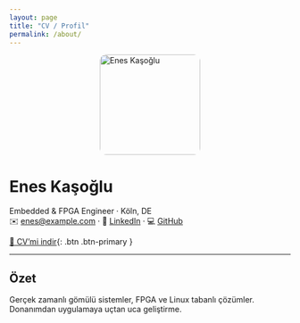 ```yaml
---
layout: page
title: "CV / Profil"
permalink: /about/
---
```


<img src="/assets/img/me.png" alt="Enes Kaşoğlu" width="180" style="border-radius:12px;display:block;margin:0 auto 10px;" />

# Enes Kaşoğlu
Embedded & FPGA Engineer · Köln, DE  
✉️ enes@example.com · 🔗 [LinkedIn](https://www.linkedin.com/in/ENES) · 💻 [GitHub](https://github.com/ENES)

[📄 CV’mi indir](assets/cv/Enes-Kasoglu-CV.pdf){: .btn .btn-primary }

---

## Özet
Gerçek zamanlı gömülü sistemler, FPGA ve Linux tabanlı çözümler. Donanımdan uygulamaya uçtan uca geliştirme.

